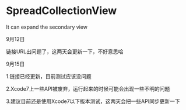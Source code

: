 # SpreadCollectionView
It can expand the secondary view

9月12日

链接URL出问题了，这两天会更新一下，不好意思哈


9月15日

1.链接已经更新，目前测试应该没问题

2.Xcode7上一些API被废弃，运行起来的时候可能会出现一些不明的问题

3.建议目前还是使用Xcode7以下版本测试，这两天会把一些API同步更新一下
